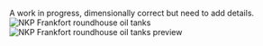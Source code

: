 A work in progress, dimensionally correct but need to add details.
![NKP Frankfort roundhouse oil tanks](https://github.com/user-attachments/assets/43134f8d-7f67-4a9e-9363-b2003294be79)
![NKP Frankfort roundhouse oil tanks preview](https://github.com/user-attachments/assets/216dd31f-c4d8-465d-a915-ad66df2ba73d)
